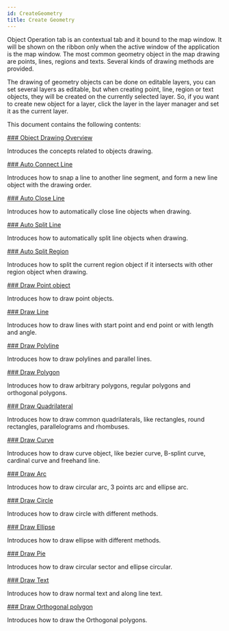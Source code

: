 ```yaml
---
id: CreateGeometry
title: Create Geometry
---
```

Object Operation tab is an contextual tab and it bound to the map window. It will be shown on the ribbon only when the active window of the application is the map window. The most common geometry object in the map drawing are points, lines, regions and texts. Several kinds of drawing methods are provided.

The drawing of geometry objects can be done on editable layers, you can set several layers as editable, but when creating point, line, region or text objects, they will be created on the currently selected layer. So, if you want to create new object for a layer, click the layer in the layer manager and set it as the current layer.

This document contains the following contents:

[### Object Drawing Overview](AboutCreateGeometry)

Introduces the concepts related to objects drawing.

[### Auto Connect Line](AutoConect)

Introduces how to snap a line to another line segment, and form a new line object with the drawing order.

[### Auto Close Line](AutoClose)

Introduces how to automatically close line objects when drawing.

[### Auto Split Line](AutoSplit)

Introduces how to automatically split line objects when drawing.

[### Auto Split Region](AutoCut)

Introduces how to split the current region object if it intersects with other region object when drawing.

[### Draw Point object](Point)

Introduces how to draw point objects.

[### Draw Line](DrawStraightLine)

Introduces how to draw lines with start point and end point or with length and angle.

[### Draw Polyline](DrawPolyLine)

Introduces how to draw polylines and parallel lines.

[### Draw Polygon](DrawPolygon)

Introduces how to draw arbitrary polygons, regular polygons and orthogonal polygons.

[### Draw Quadrilateral](DrawQuadRangle)

Introduces how to draw common quadrilaterals, like rectangles, round rectangles, parallelograms and rhombuses.

[### Draw Curve](DrawCurve)

Introduces how to draw curve object, like bezier curve, B-splint curve, cardinal curve and freehand line.

[### Draw Arc](DrawArc)

Introduces how to draw circular arc, 3 points arc and ellipse arc.

[### Draw Circle](CreateCircle)

Introduces how to draw circle with different methods.

[### Draw Ellipse](CreateEllipse)

Introduces how to draw ellipse with different methods.

[### Draw Pie](CreatePie)

Introduces how to draw circular sector and ellipse circular.

[### Draw Text](Text)

Introduces how to draw normal text and along line text.

[### Draw Orthogonal polygon](DrawRegularPolygon)

Introduces how to draw the Orthogonal polygons.

